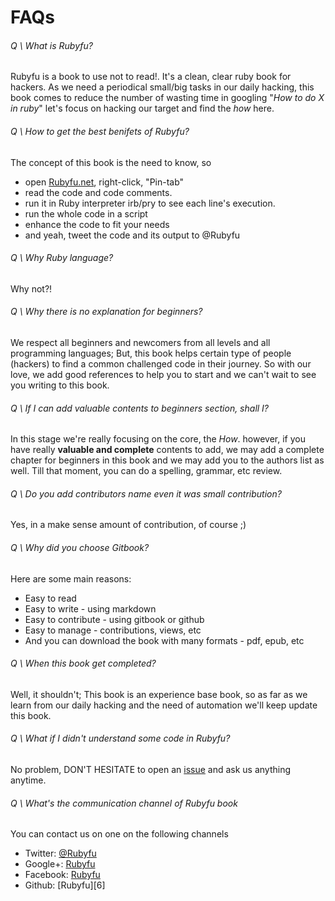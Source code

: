 # FAQs

###### Q \ What is Rubyfu? 
Rubyfu is a book to use not to read!. It's a clean, clear ruby book for hackers. As we need a periodical small/big tasks in our daily hacking, this book comes to reduce the number of wasting time in googling "*How to do X in ruby*" let's focus on hacking our target and find the *how* here.

###### Q \ How to get the best benifets of Rubyfu?
The concept of this book is the need to know, so
- open [Rubyfu.net][2], right-click, "Pin-tab" 
- read the code and code comments.
- run it in Ruby interpreter irb/pry to see each line's execution.
- run the whole code in a script
- enhance the code to fit your needs
- and yeah, tweet the code and its output to @Rubyfu

###### Q \ Why Ruby language?
Why not?!

###### Q \ Why there is no explanation for beginners?
We respect all beginners and newcomers from all levels and all programming languages; But, this book helps certain type of people (hackers) to find a common challenged code in their journey. So with our love, we add good references to help you to start and we can't wait to see you writing to this book.

###### Q \ If I can add valuable contents to beginners section, shall I?
In this stage we're really focusing on the core, the *How*. however, if you have really **valuable and complete** contents to add, we may add a complete chapter for beginners in this book and we may  add you to the authors list as well. Till that moment, you can do a spelling, grammar, etc review.

###### Q \ Do you add contributors name even it was small contribution?
Yes, in a make sense amount of contribution, of course ;)

###### Q \ Why did you choose Gitbook?
Here are some main reasons:
* Easy to read
* Easy to write - using markdown
* Easy to contribute - using gitbook or github
* Easy to manage - contributions, views, etc
* And you can download the book with many formats - pdf, epub, etc

###### Q \ When this book get completed?
Well, it shouldn't; This book is an experience base book, so as far as we learn from our daily hacking and the need of automation we'll keep update this book.

###### Q \ What if I didn't understand some code in Rubyfu?
No problem, DON'T HESITATE to open an [issue][1] and ask us anything anytime.

###### Q \ What's the communication channel of Rubyfu book
You can contact us on one on the following channels

- Twitter: [@Rubyfu][3]
- Google+: [Rubyfu][4]
- Facebook: [Rubyfu][5]
- Github: [Rubyfu][6]









[1]: https://github.com/rubyfu/RubyFu/issues
[2]: http://rubyfu.net
[3]: https://twitter.com/Rubyfu
[4]: https://plus.google.com/114358908164154763697
[5]: https://www.facebook.com/Rubyfu-600728320066710/